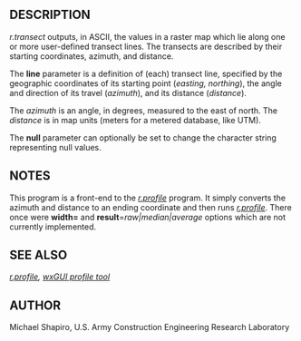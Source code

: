 ## DESCRIPTION

*r.transect* outputs, in ASCII, the values in a raster map which lie
along one or more user-defined transect lines. The transects are
described by their starting coordinates, azimuth, and distance.

The **line** parameter is a definition of (each) transect line,
specified by the geographic coordinates of its starting point (*easting,
northing*), the angle and direction of its travel (*azimuth*), and its
distance (*distance*).

The *azimuth* is an angle, in degrees, measured to the east of north.
The *distance* is in map units (meters for a metered database, like
UTM).

The **null** parameter can optionally be set to change the character
string representing null values.

## NOTES

This program is a front-end to the *[r.profile](r.profile.md)* program.
It simply converts the azimuth and distance to an ending coordinate and
then runs *[r.profile](r.profile.md)*. There once were **width=** and
**result**=*raw\|median\|average* options which are not currently
implemented.

## SEE ALSO

*[r.profile](r.profile.md), [wxGUI profile tool](wxGUI.md)*

## AUTHOR

Michael Shapiro, U.S. Army Construction Engineering Research Laboratory
